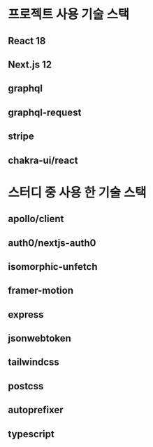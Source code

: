 # 프로젝트 사용 기술 스택
## React 18
## Next.js 12
## graphql
## graphql-request
## stripe
## chakra-ui/react

# 스터디 중 사용 한 기술 스택
## apollo/client
## auth0/nextjs-auth0
## isomorphic-unfetch
## framer-motion
## express
## jsonwebtoken
## tailwindcss
## postcss
## autoprefixer
## typescript
